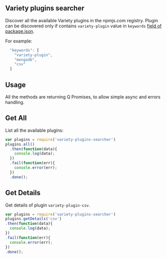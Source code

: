 ## Variety plugins searcher
Discover all the available Variety plugins in the npmjs.com registry. Plugin can be discovered only if contains
```variety-plugin``` value in ```keywords``` [field of package.json](https://docs.npmjs.com/files/package.json#keywords).

For example:
```javascript
  "keywords": [
    "variety-plugin",
    "mongodb",
    "csv"
  ]
```

## Usage

All the methods are returning Q Promises, to allow simple async and errors handling.

## Get All
List all the available plugins:
```javascript
var plugins = require('variety-plugins-searcher')
plugins.all()
  .then(function(data){
    console.log(data);
  })
  .fail(function(err){
    console.error(err);
  })
  .done();
```

## Get Details
Get details of plugin ```variety-plugin-csv```.
```javascript
var plugins = require('variety-plugins-searcher')
plugins.getDetails('csv')
.then(function(data){
  console.log(data);
})
.fail(function(err){
  console.error(err);
})
.done();
```
